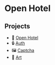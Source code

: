 # Open Hotel

## Projects
- 🏨 [Open Hotel](https://github.com/openhotel/openhotel) 
- 🔒 [Auth](https://github.com/openhotel/auth)
- 🖼️ [Captcha](https://github.com/openhotel/captcha)
- 🎨 [Art](https://github.com/openhotel/art)
